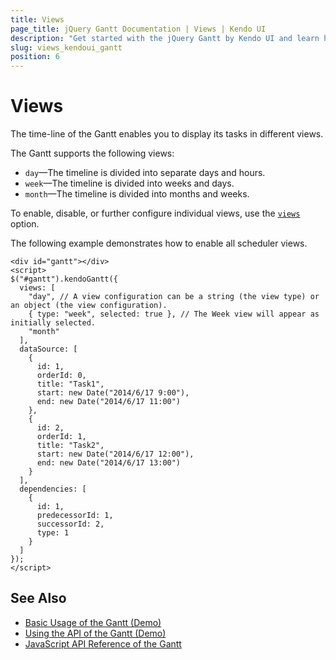 ```yaml
---
title: Views
page_title: jQuery Gantt Documentation | Views | Kendo UI
description: "Get started with the jQuery Gantt by Kendo UI and learn how to initialize the widget and use its events."
slug: views_kendoui_gantt
position: 6
---
```


# Views

The time-line of the Gantt enables you to display its tasks in different views.

The Gantt supports the following views:

- `day`&mdash;The timeline is divided into separate days and hours.
- `week`&mdash;The timeline is divided into weeks and days.
- `month`&mdash;The timeline is divided into months and weeks.

To enable, disable, or further configure individual views, use the [`views`](/api/web/gantt#configuration-views) option.

The following example demonstrates how to enable all scheduler views.

    <div id="gantt"></div>
    <script>
    $("#gantt").kendoGantt({
      views: [
        "day", // A view configuration can be a string (the view type) or an object (the view configuration).
        { type: "week", selected: true }, // The Week view will appear as initially selected.
        "month"
      ],
      dataSource: [
        {
          id: 1,
          orderId: 0,
          title: "Task1",
          start: new Date("2014/6/17 9:00"),
          end: new Date("2014/6/17 11:00")
        },
        {
          id: 2,
          orderId: 1,
          title: "Task2",
          start: new Date("2014/6/17 12:00"),
          end: new Date("2014/6/17 13:00")
        }
      ],
      dependencies: [
        {
          id: 1,
          predecessorId: 1,
          successorId: 2,
          type: 1
        }
      ]
    });
    </script>

## See Also

* [Basic Usage of the Gantt (Demo)](https://demos.telerik.com/kendo-ui/gantt/index)
* [Using the API of the Gantt (Demo)](https://demos.telerik.com/kendo-ui/gantt/api)
* [JavaScript API Reference of the Gantt](/api/javascript/ui/gantt)
